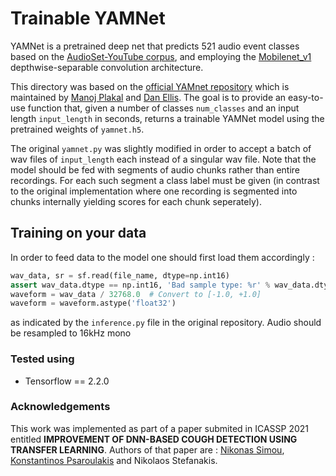 # Trainable YAMNet
YAMNet is a pretrained deep net that predicts 521 audio event classes based on
the [AudioSet-YouTube corpus](http://g.co/audioset), and employing the
[Mobilenet_v1](https://arxiv.org/pdf/1704.04861.pdf) depthwise-separable
convolution architecture.

This directory was based on the [official YAMnet repository](https://github.com/tensorflow/models/tree/master/research/audioset/yamnet) which is maintained by  [Manoj Plakal](https://github.com/plakal) and [Dan Ellis](https://github.com/dpwe). The goal is to provide an easy-to-use function that, given a number of classes `num_classes` and an input length `input_length` in seconds, returns a trainable YAMNet model using the pretrained weights of `yamnet.h5`.

The original `yamnet.py` was slightly modified in order to accept a batch of wav files of `input_length` each instead of a singular wav file. Note that the model should be fed with segments of audio chunks rather than entire recordings. For each such segment a class label must be given (in contrast to the original implementation where one recording is segmented into chunks internally yielding scores for each chunk seperately).

## Training on your data
In order to feed data to the model one should first load them accordingly :
```python
wav_data, sr = sf.read(file_name, dtype=np.int16)
assert wav_data.dtype == np.int16, 'Bad sample type: %r' % wav_data.dtype
waveform = wav_data / 32768.0  # Convert to [-1.0, +1.0]
waveform = waveform.astype('float32')
```
as indicated by the `inference.py` file in the original repository.
Audio should be resampled to 16kHz mono


### Tested using

* Tensorflow == 2.2.0

### Acknowledgements

This work was implemented as part of a paper submited in ICASSP 2021 entitled **IMPROVEMENT OF DNN-BASED COUGH DETECTION USING TRANSFER LEARNING**.
Authors of that paper are : [Nikonas Simou](https://github.com/NikonasSimou), [Konstantinos Psaroulakis](https://github.com/konpsar) and Nikolaos Stefanakis.